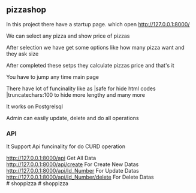 <h2>pizzashop</h2>
  <p>In this project there have a startup page. which open <a href = "http://127.0.0.1:8000/">http://127.0.0.1:8000/</a></p>
  <p>We can select any pizza and show price of pizzas</p>
  <p>After selection we have get some options like how many pizza want and they ask size</p>
  <p>After completed these setps they calculate pizzas price and that's it</p>
  <p>You have to jump any time main page</p>
  <p>There have lot of funcinality like as |safe for hide html codes |truncatechars:100 to hide more lengthy and many more</p>
  <p>It works on Postgrelsql</p>
  <p>Admin can easily update, delete and do all operations</p>
  <h3>API</h3>
  <p>It Support Api funcinality for do CURD operation</p>
<a href = "http://127.0.0.1:8000/api">http://127.0.0.1:8000/api</a> Get All Data<br>
<a href = "http://127.0.0.1:8000/api/create">http://127.0.0.1:8000/api/create</a> For Create New Datas<br>
<a href = "http://127.0.0.1:8000/api/1">http://127.0.0.1:8000/api/Id_Number</a> For Update Datas<br>
<a href = "http://127.0.0.1:8000/api/1/delete">http://127.0.0.1:8000/api/Id_Number/delete</a> For Delete Datas<br>
# shoppizza
# shoppizza
